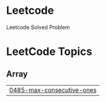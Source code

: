 # Leetcode
Leetcode Solved Problem

<!---LeetCode Topics Start-->
# LeetCode Topics
## Array
|  |
| ------- |
| [0485-max-consecutive-ones](https://github.com/naveen-kumar-30/Leetcode/tree/master/0485-max-consecutive-ones) |
<!---LeetCode Topics End-->
